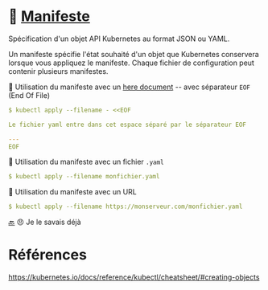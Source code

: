 # :scroll: [Manifeste](https://kubernetes.io/docs/reference/glossary/?all=true#term-manifest)

Spécification d'un objet API Kubernetes au format JSON ou YAML.

Un manifeste spécifie l'état souhaité d'un objet que Kubernetes conservera lorsque vous appliquez le manifeste. Chaque fichier de configuration peut contenir plusieurs manifestes.

:round_pushpin: Utilisation du manifeste avec un [here document](https://en.wikipedia.org/wiki/Here_document) -- avec séparateur `EOF` (End Of File)

```yaml
$ kubectl apply --filename - <<EOF

Le fichier yaml entre dans cet espace séparé par le séparateur EOF

---
EOF
```

:round_pushpin: Utilisation du manifeste avec un fichier `.yaml`

```yaml
$ kubectl apply --filename monfichier.yaml
```

:round_pushpin: Utilisation du manifeste avec un URL

```yaml
$ kubectl apply --filename https://monserveur.com/monfichier.yaml
```

[:back:](../#control_knobs-le-plan-de-contrôle-control-plane) :angry: Je le savais déjà

# Références

https://kubernetes.io/docs/reference/kubectl/cheatsheet/#creating-objects

